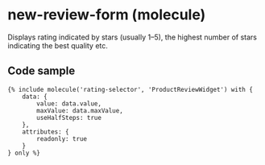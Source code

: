 # new-review-form (molecule)

Displays rating indicated by stars (usually 1–5), the highest number of stars indicating the best quality etc.

## Code sample

```
{% include molecule('rating-selector', 'ProductReviewWidget') with {
    data: {
        value: data.value,
        maxValue: data.maxValue,
        useHalfSteps: true
    },
    attributes: {
        readonly: true
    }
} only %}
```

